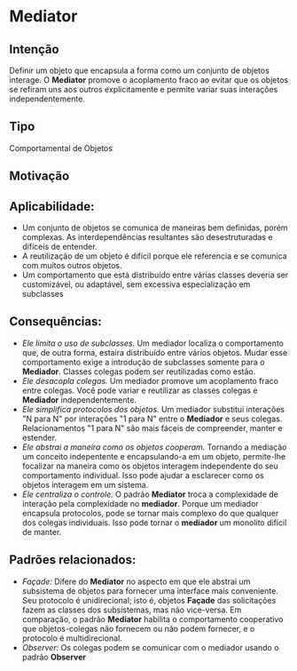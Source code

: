 # Mediator

## Intenção
Definir um objeto que encapsula a forma como um conjunto de objetos interage. O **Mediator** promove o acoplamento fraco ao evitar que os objetos se refiram uns aos outros explicitamente e permite variar suas interações independentemente.

## Tipo
Comportamental de Objetos

## Motivação

## Aplicabilidade:
- Um conjunto de objetos se comunica de maneiras bem definidas, porém complexas. As interdependências resultantes são desestruturadas e difíceis de entender.
- A reutilização de um objeto é difícil porque ele referencia e se comunica com muitos outros objetos.
- Um comportamento que está distribuído entre várias classes deveria ser customizável, ou adaptável, sem excessiva especialização em subclasses

## Consequências:
- *Ele limita o uso de subclasses.* Um mediador localiza o comportamento que, de outra forma, estaira distribuído entre vários objetos. Mudar esse comportamento exige a introdução de subclasses somente para o **Mediador**. Classes colegas podem ser reutilizadas como estão.
- *Ele desacopla colegas.* Um mediador promove um acoplamento fraco entre colegas. Você pode variar e reutilizar as classes colegas e **Mediador** independentemente.
- *Ele simplifica protocolos dos objetos.* Um mediador substitui interações "N para N" por interações "1 para N" entre o **Mediador** e seus colegas. Relacionamentos "1 para N" são mais fáceis de compreender, manter e estender.
- *Ele abstrai a maneira como os objetos cooperam.* Tornando a mediação um conceito indepentente e encapsulando-a em um objeto, permite-lhe focalizar na maneira como os objetos interagem independente do seu comportamento individual. Isso pode ajudar a esclarecer como os objetos interagem em um sistema.
- *Ele centraliza o controle.* O padrão **Mediator** troca a complexidade de interação pela complexidade no **mediador**. Porque um mediador encapsula protocolos, pode se tornar mais complexo do que qualquer dos colegas individuais. Isso pode tornar o **mediador** um monolito difícil de manter.

## Padrões relacionados:
- *Façade:* Difere do **Mediator** no aspecto em que ele abstrai um subsistema de objetos para fornecer uma interface mais conveniente. Seu protocolo é unidirecional; isto é, objetos **Façade** das solicitações fazem as classes dos subsistemas, mas não vice-versa. Em comparação, o padrão **Mediator** habilita o comportamento cooperativo que objetos-colegas não fornecem ou não podem fornecer, e o protocolo é multidirecional.
- *Observer:* Os colegas podem se comunicar com o mediador usando o padrão **Observer**